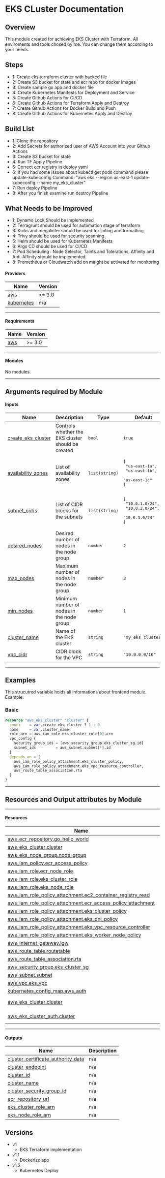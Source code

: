 <!-- This is a comment -->
# EKS CLuster Documentation


## Overview
This module created for achieving EKS Cluster with Terraform. All enviroments and tools chosed by me. You can change them according to your needs.

## Steps
- 1: Create eks terraform cluster with backed file
- 2: Create S3 bucket for state and ecr repo for docker images
- 3: Create sample go app and docker file 
- 4: Create Kubernetes Manifests for Deployment and Service
- 5: Create Github Actions for CI/CD
- 6: Create Github Actions for Terraform Apply and Destroy
- 7: Create Github Actions for Docker Build and Push
- 8: Create Github Actions for Kubernetes Apply and Destroy 

## Build List
- 1: Clone the repository
- 2: Add Secrets for authorized user of AWS Account into your Github Actions
- 3: Create S3 bucket for state
- 4: Run TF Apply Pipeline
- 5: Correct ecr registry in deploy yaml
- 6: If you had some issues about kubectl get pods command please update-kubeconfig Command: "aws eks --region us-east-1 update-kubeconfig --name my_eks_cluster"
- 7: Run deploy Pipeline
- 8: After you finish examine run destroy Pipeline

## What Needs to be Improved
- 1: Dynamo Lock Should be implemented
- 2: Terragrunt should be used for automation stage of terraform
- 3: Kicks and megalinter should be used for linting and formatting
- 4: Trivy should be used for security scanning
- 5: Helm should be used for Kubernetes Manifests
- 6: Argo CD should be used for CI/CD
- 7: Pod Scheduling : Node Selector, Taints and Tolerations, Affinity and Anti-Affinity should be implemented.
- 8: Prometheus or Cloudwatch add on maight be activated for monitoring

#### Providers

| Name | Version |
|------|---------|
| <a name="provider_aws"></a> [aws](#provider\_aws) | >= 3.0 |
| <a name="provider_kubernetes"></a> [kubernetes](#provider\_kubernetes) | n/a |
---
#### Requirements

| Name | Version |
|------|---------|
| <a name="requirement_aws"></a> [aws](#requirement\_aws) | >= 3.0 |
---
#### Modules

No modules.

---
## Arguments required by Module

#### Inputs

| Name | Description | Type | Default | Required |
|------|-------------|------|---------|:--------:|
| <a name="input_create_eks_cluster"></a> [create\_eks\_cluster](#input\_create\_eks\_cluster) | Controls whether the EKS cluster should be created | `bool` | `true` | no |
| <a name="input_availability_zones"></a> [availability\_zones](#input\_availability\_zones) | List of availability zones | `list(string)` | <pre>[<br>  "us-east-1a",<br>  "us-east-1b",<br>  "us-east-1c"<br>]</pre> | no |
| <a name="input_subnet_cidrs"></a> [subnet\_cidrs](#input\_subnet\_cidrs) | List of CIDR blocks for the subnets | `list(string)` | <pre>[<br>  "10.0.1.0/24",<br>  "10.0.2.0/24",<br>  "10.0.3.0/24"<br>]</pre> | no |
| <a name="input_desired_nodes"></a> [desired\_nodes](#input\_desired\_nodes) | Desired number of nodes in the node group | `number` | `2` | no |
| <a name="input_max_nodes"></a> [max\_nodes](#input\_max\_nodes) | Maximum number of nodes in the node group | `number` | `3` | no |
| <a name="input_min_nodes"></a> [min\_nodes](#input\_min\_nodes) | Minimum number of nodes in the node group | `number` | `1` | no |
| <a name="input_cluster_name"></a> [cluster\_name](#input\_cluster\_name) | Name of the EKS cluster | `string` | `"my_eks_cluster"` | no |
| <a name="input_vpc_cidr"></a> [vpc\_cidr](#input\_vpc\_cidr) | CIDR block for the VPC | `string` | `"10.0.0.0/16"` | no |
---

## Examples
This strucutred variable holds all informations about frontend module.
Example:
### Basic
```terraform
resource "aws_eks_cluster" "cluster" {
  count    = var.create_eks_cluster ? 1 : 0
  name     = var.cluster_name
  role_arn = aws_iam_role.eks_cluster_role[0].arn
  vpc_config {
    security_group_ids = [aws_security_group.eks_cluster_sg.id]
    subnet_ids         = aws_subnet.subnet[*].id
  }
  depends_on = [
    aws_iam_role_policy_attachment.eks_cluster_policy,
    aws_iam_role_policy_attachment.eks_vpc_resource_controller,
    aws_route_table_association.rta
  ]
}
```
---
## Resources and Output attributes by Module
---
#### Resources

| Name | Type |
|------|------|
| [aws_ecr_repository.go_hello_world](https://registry.terraform.io/providers/hashicorp/aws/latest/docs/resources/ecr_repository) | resource |
| [aws_eks_cluster.cluster](https://registry.terraform.io/providers/hashicorp/aws/latest/docs/resources/eks_cluster) | resource |
| [aws_eks_node_group.node_group](https://registry.terraform.io/providers/hashicorp/aws/latest/docs/resources/eks_node_group) | resource |
| [aws_iam_policy.ecr_access_policy](https://registry.terraform.io/providers/hashicorp/aws/latest/docs/resources/iam_policy) | resource |
| [aws_iam_role.ecr_node_role](https://registry.terraform.io/providers/hashicorp/aws/latest/docs/resources/iam_role) | resource |
| [aws_iam_role.eks_cluster_role](https://registry.terraform.io/providers/hashicorp/aws/latest/docs/resources/iam_role) | resource |
| [aws_iam_role.eks_node_role](https://registry.terraform.io/providers/hashicorp/aws/latest/docs/resources/iam_role) | resource |
| [aws_iam_role_policy_attachment.ec2_container_registry_read](https://registry.terraform.io/providers/hashicorp/aws/latest/docs/resources/iam_role_policy_attachment) | resource |
| [aws_iam_role_policy_attachment.ecr_access_policy_attachment](https://registry.terraform.io/providers/hashicorp/aws/latest/docs/resources/iam_role_policy_attachment) | resource |
| [aws_iam_role_policy_attachment.eks_cluster_policy](https://registry.terraform.io/providers/hashicorp/aws/latest/docs/resources/iam_role_policy_attachment) | resource |
| [aws_iam_role_policy_attachment.eks_cni_policy](https://registry.terraform.io/providers/hashicorp/aws/latest/docs/resources/iam_role_policy_attachment) | resource |
| [aws_iam_role_policy_attachment.eks_vpc_resource_controller](https://registry.terraform.io/providers/hashicorp/aws/latest/docs/resources/iam_role_policy_attachment) | resource |
| [aws_iam_role_policy_attachment.eks_worker_node_policy](https://registry.terraform.io/providers/hashicorp/aws/latest/docs/resources/iam_role_policy_attachment) | resource |
| [aws_internet_gateway.igw](https://registry.terraform.io/providers/hashicorp/aws/latest/docs/resources/internet_gateway) | resource |
| [aws_route_table.routetable](https://registry.terraform.io/providers/hashicorp/aws/latest/docs/resources/route_table) | resource |
| [aws_route_table_association.rta](https://registry.terraform.io/providers/hashicorp/aws/latest/docs/resources/route_table_association) | resource |
| [aws_security_group.eks_cluster_sg](https://registry.terraform.io/providers/hashicorp/aws/latest/docs/resources/security_group) | resource |
| [aws_subnet.subnet](https://registry.terraform.io/providers/hashicorp/aws/latest/docs/resources/subnet) | resource |
| [aws_vpc.eks_vpc](https://registry.terraform.io/providers/hashicorp/aws/latest/docs/resources/vpc) | resource |
| [kubernetes_config_map.aws_auth](https://registry.terraform.io/providers/hashicorp/kubernetes/latest/docs/resources/config_map) | resource |
| [aws_eks_cluster.cluster](https://registry.terraform.io/providers/hashicorp/aws/latest/docs/data-sources/eks_cluster) | data source |
| [aws_eks_cluster_auth.cluster](https://registry.terraform.io/providers/hashicorp/aws/latest/docs/data-sources/eks_cluster_auth) | data source |
---
#### Outputs

| Name | Description |
|------|-------------|
| <a name="output_cluster_certificate_authority_data"></a> [cluster\_certificate\_authority\_data](#output\_cluster\_certificate\_authority\_data) | n/a |
| <a name="output_cluster_endpoint"></a> [cluster\_endpoint](#output\_cluster\_endpoint) | n/a |
| <a name="output_cluster_id"></a> [cluster\_id](#output\_cluster\_id) | n/a |
| <a name="output_cluster_name"></a> [cluster\_name](#output\_cluster\_name) | n/a |
| <a name="output_cluster_security_group_id"></a> [cluster\_security\_group\_id](#output\_cluster\_security\_group\_id) | n/a |
| <a name="output_ecr_repository_url"></a> [ecr\_repository\_url](#output\_ecr\_repository\_url) | n/a |
| <a name="output_eks_cluster_role_arn"></a> [eks\_cluster\_role\_arn](#output\_eks\_cluster\_role\_arn) | n/a |
| <a name="output_eks_node_role_arn"></a> [eks\_node\_role\_arn](#output\_eks\_node\_role\_arn) | n/a |

## Versions
- v1
  - EKS Terraform implementation
- v1.1
  - Dockerize app
- v1.2
  - Kubernetes Deploy
<!-- This is a comment -->